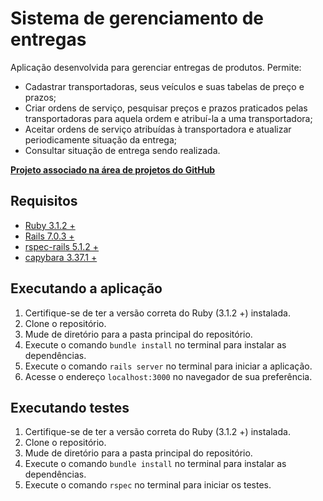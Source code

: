 # Sistema de gerenciamento de entregas
Aplicação desenvolvida para gerenciar entregas de produtos. Permite:
- Cadastrar transportadoras, seus veículos e suas tabelas de preço e prazos;
- Criar ordens de serviço, pesquisar preços e prazos praticados pelas transportadoras para aquela ordem e atribuí-la a uma transportadora;
- Aceitar ordens de serviço atribuídas à transportadora e atualizar periodicamente situação da entrega;
- Consultar situação de entrega sendo realizada.

**[Projeto associado na área de projetos do GitHub](https://github.com/users/mfornaciari/projects/1)**

## Requisitos
- [Ruby 3.1.2 +](https://docs.ruby-lang.org/en/3.1/)
- [Rails 7.0.3 +](https://api.rubyonrails.org/)
- [rspec-rails 5.1.2 +](https://relishapp.com/rspec/rspec-rails/docs)
- [capybara 3.37.1 +](https://rubydoc.info/github/teamcapybara/capybara/master)

## Executando a aplicação
1. Certifique-se de ter a versão correta do Ruby (3.1.2 +) instalada.
2. Clone o repositório.
3. Mude de diretório para a pasta principal do repositório.
4. Execute o comando `bundle install` no terminal para instalar as dependências.
5. Execute o comando `rails server` no terminal para iniciar a aplicação.
6. Acesse o endereço `localhost:3000` no navegador de sua preferência.

## Executando testes
1. Certifique-se de ter a versão correta do Ruby (3.1.2 +) instalada.
2. Clone o repositório.
3. Mude de diretório para a pasta principal do repositório.
4. Execute o comando `bundle install` no terminal para instalar as dependências.
5. Execute o comando `rspec` no terminal para iniciar os testes.
